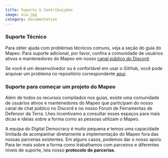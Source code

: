 ```yaml
---
title: Suporte & Contribuições
image: oca.jpg
category: documentation
---
```


### Suporte Técnico

Para obter ajuda com problemas técnicos comuns, veja a seção do guia do Mapeo. Para suporte adicional, por favor, confira a comunidade de usuários ativos e mantenedores do Mapeo em nosso [canal público do Discord](https://discord.gg/KWRFDh3v73).

Se você é um desenvolvedor ou é confortável em usar o GitHub, você pode arquivar um problema no repositório correspondente [aqui](https://github.com/digidem).

### Suporte para começar um projeto do Mapeo

Além de todos os recursos compilados nos guias, existe uma comunidade de usuários ativos e mantenedores do Mapeo que participam do nosso canal de chat público no Discord e no nosso Fórum de Ferramentas de Defensor da Terra. Lhes incentivamo a consultar esses espaços para mais dicas e ideias sobre a forma como as pessoas utilizam o Mapeo.

<app-button :color="true" link="https://forum.earthdefenderstoolkit.com/" text="EDT Forum"></app-button>

<app-button font="white" color="#7289DA" link="https://discord.gg/KWRFDh3v73" text="Discord"></app-button>

A equipa do Digital Democracy é muito pequena e temos uma capacidade limitada de acompanhar diretamente a implementação do Mapeo fora das nossas parcerias existentes. Em alguns casos, podemos dar o nosso apoio. Para ler mais sobre a forma como trabalhamos com parceiros e diferentes níveis de suporte, leia nosso **protocolo de parcerias**.

<app-button color="rgb(26, 162, 212)" link="https://drive.google.com/file/d/1c9C1-6v1EHKnfrYDsBn3VNu5qS_pUNMC/view" text="Partner protocol"></app-button>
